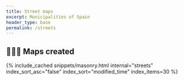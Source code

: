 ```yaml
---
title: Street maps
excerpt: Municipalities of Spain 
header_type: base
permalink: /streets
---
```


## 🚶🏻‍♂️ Maps created

{% include_cached snippets/masonry.html internal="streets" index_sort_asc="false" index_sort="modified_time" index_items=30 %}